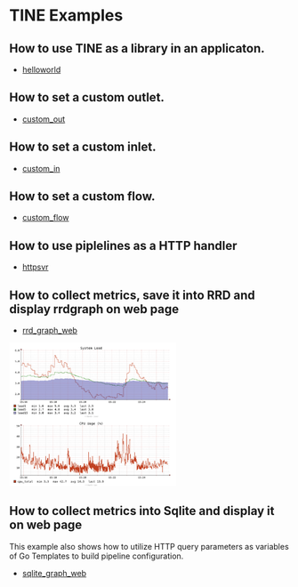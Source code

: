 # TINE Examples

## How to use TINE as a library in an applicaton.

- [helloworld](./helloworld/helloworld.go)

## How to set a custom outlet.

- [custom_out](./custom_out/custom_out.go)

## How to set a custom inlet.

- [custom_in](./custom_in/custom_in.go)

## How to set a custom flow.

- [custom_flow](./custom_flow/custom_flow.go)

## How to use piplelines as a HTTP handler

- [httpsvr](./httpsvr/httpsvr.go)


## How to collect metrics, save it into RRD and display rrdgraph on web page

- [rrd_graph_web](./rrd_graph_web/rrd_graph_web.go)

<!-- ![image](./rrd_graph_web/rrd_graph_web.png) -->
<img src="./rrd_graph_web/rrd_graph_web.png" alt="image" width="300" height="auto">

## How to collect metrics into Sqlite and display it on web page

This example also shows how to utilize HTTP query parameters 
as variables of Go Templates to build pipeline configuration.

- [sqlite_graph_web](./sqlite_graph_web/sqlite_graph_web.go)